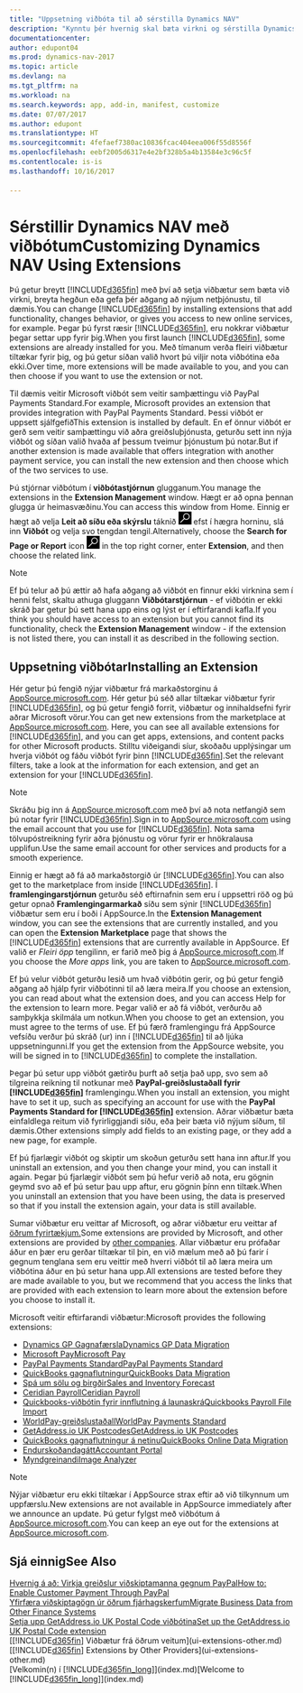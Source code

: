 ```yaml
---
title: "Uppsetning viðbóta til að sérstilla Dynamics NAV"
description: "Kynntu þér hvernig skal bæta virkni og sérstilla Dynamics NAV með því að setja upp viðbætur."
documentationcenter: 
author: edupont04
ms.prod: dynamics-nav-2017
ms.topic: article
ms.devlang: na
ms.tgt_pltfrm: na
ms.workload: na
ms.search.keywords: app, add-in, manifest, customize
ms.date: 07/07/2017
ms.author: edupont
ms.translationtype: HT
ms.sourcegitcommit: 4fefaef7380ac10836fcac404eea006f55d8556f
ms.openlocfilehash: eebf2005d6317e4e2bf328b5a4b13584e3c96c5f
ms.contentlocale: is-is
ms.lasthandoff: 10/16/2017

---
```

# <a name="customizing-dynamics-nav-using-extensions"></a><span data-ttu-id="ee708-103">Sérstillir Dynamics NAV með viðbótum</span><span class="sxs-lookup"><span data-stu-id="ee708-103">Customizing Dynamics NAV Using Extensions</span></span>
<span data-ttu-id="ee708-104">Þú getur breytt [!INCLUDE[d365fin](includes/d365fin_md.md)] með því að setja viðbætur sem bæta við virkni, breyta hegðun eða gefa þér aðgang að nýjum netþjónustu, til dæmis.</span><span class="sxs-lookup"><span data-stu-id="ee708-104">You can change [!INCLUDE[d365fin](includes/d365fin_md.md)] by installing extensions that add functionality, changes behavior, or gives you access to new online services, for example.</span></span>
<span data-ttu-id="ee708-105">Þegar þú fyrst ræsir [!INCLUDE[d365fin](includes/d365fin_md.md)], eru nokkrar viðbætur þegar settar upp fyrir þig.</span><span class="sxs-lookup"><span data-stu-id="ee708-105">When you first launch [!INCLUDE[d365fin](includes/d365fin_md.md)], some extensions are already installed for you.</span></span> <span data-ttu-id="ee708-106">Með tímanum verða fleiri viðbætur tiltækar fyrir þig, og þú getur síðan valið hvort þú viljir nota viðbótina eða ekki.</span><span class="sxs-lookup"><span data-stu-id="ee708-106">Over time, more extensions will be made available to you, and you can then choose if you want to use the extension or not.</span></span>

<span data-ttu-id="ee708-107">Til dæmis veitir Microsoft viðbót sem veitir samþættingu við PayPal Payments Standard.</span><span class="sxs-lookup"><span data-stu-id="ee708-107">For example, Microsoft provides an extension that provides integration with PayPal Payments Standard.</span></span> <span data-ttu-id="ee708-108">Þessi viðbót er uppsett sjálfgefið</span><span class="sxs-lookup"><span data-stu-id="ee708-108">This extension is installed by default.</span></span>
<span data-ttu-id="ee708-109">En ef önnur viðbót er gerð sem veitir samþættingu við aðra greiðsluþjónusta, geturðu sett inn nýja viðbót og síðan valið hvaða af þessum tveimur þjónustum þú notar.</span><span class="sxs-lookup"><span data-stu-id="ee708-109">But if another extension is made available that offers integration with another payment service, you can install the new extension and then choose which of the two services to use.</span></span>  

<span data-ttu-id="ee708-110">Þú stjórnar viðbótum í **viðbótastjórnun** glugganum.</span><span class="sxs-lookup"><span data-stu-id="ee708-110">You manage the extensions in the **Extension Management** window.</span></span> <span data-ttu-id="ee708-111">Hægt er að opna þennan glugga úr heimasvæðinu.</span><span class="sxs-lookup"><span data-stu-id="ee708-111">You can access this window from Home.</span></span> <span data-ttu-id="ee708-112">Einnig er hægt að velja **Leit að síðu eða skýrslu** táknið ![Leit að síðu eða skýrslu](media/ui-search/search_small.png "Leit að síðu eða skýrslu") efst í hægra horninu, slá inn **Viðbót** og velja svo tengdan tengil.</span><span class="sxs-lookup"><span data-stu-id="ee708-112">Alternatively, choose the **Search for Page or Report** icon ![Search for Page or Report](media/ui-search/search_small.png "Search for Page or Report icon") in the top right corner, enter **Extension**, and then choose the related link.</span></span>  

> [!NOTE]  
>   <span data-ttu-id="ee708-113">Ef þú telur að þú ættir að hafa aðgang að viðbót en finnur ekki virknina sem í henni felst, skaltu athuga gluggann **Viðbótarstjórnun** - ef viðbótin er ekki skráð þar getur þú sett hana upp eins og lýst er í eftirfarandi kafla.</span><span class="sxs-lookup"><span data-stu-id="ee708-113">If you think you should have access to an extension but you cannot find its functionality, check the **Extension Management** window - if the extension is not listed there, you can install it as described in the following section.</span></span>  

## <a name="installing-an-extension"></a><span data-ttu-id="ee708-114">Uppsetning viðbótar</span><span class="sxs-lookup"><span data-stu-id="ee708-114">Installing an Extension</span></span>
<span data-ttu-id="ee708-115">Hér getur þú fengið nýjar viðbætur frá markaðstorginu á [AppSource.microsoft.com](https://appsource.microsoft.com/en-us/marketplace/apps?product=dynamics-365%3Bdynamics-365-for-financials&page=1). Hér getur þú séð allar tiltækar viðbætur fyrir [!INCLUDE[d365fin](includes/d365fin_md.md)], og þú getur fengið forrit, viðbætur og innihaldsefni fyrir aðrar Microsoft vörur.</span><span class="sxs-lookup"><span data-stu-id="ee708-115">You can get new extensions from the marketplace at [AppSource.microsoft.com](https://appsource.microsoft.com/en-us/marketplace/apps?product=dynamics-365%3Bdynamics-365-for-financials&page=1). Here, you can see all available extensions for [!INCLUDE[d365fin](includes/d365fin_md.md)], and you can get apps, extensions, and content packs for other Microsoft products.</span></span> <span data-ttu-id="ee708-116">Stilltu viðeigandi síur, skoðaðu upplýsingar um hverja viðbót og fáðu viðbót fyrir þinn [!INCLUDE[d365fin](includes/d365fin_md.md)].</span><span class="sxs-lookup"><span data-stu-id="ee708-116">Set the relevant filters, take a look at the information for each extension, and get an extension for your [!INCLUDE[d365fin](includes/d365fin_md.md)].</span></span>  
> [!NOTE]  
>   <span data-ttu-id="ee708-117">Skráðu þig inn á [AppSource.microsoft.com](https://appsource.microsoft.com/) með því að nota netfangið sem þú notar fyrir [!INCLUDE[d365fin](includes/d365fin_md.md)].</span><span class="sxs-lookup"><span data-stu-id="ee708-117">Sign in to [AppSource.microsoft.com](https://appsource.microsoft.com/) using the email account that you use for [!INCLUDE[d365fin](includes/d365fin_md.md)].</span></span> <span data-ttu-id="ee708-118">Nota sama tölvupóstreikning fyrir aðra þjónustu og vörur fyrir er hnökralausa upplifun.</span><span class="sxs-lookup"><span data-stu-id="ee708-118">Use the same email account for other services and products for a smooth experience.</span></span>  

<span data-ttu-id="ee708-119">Einnig er hægt að fá að markaðstorgið úr [!INCLUDE[d365fin](includes/d365fin_md.md)].</span><span class="sxs-lookup"><span data-stu-id="ee708-119">You can also get to the marketplace from inside [!INCLUDE[d365fin](includes/d365fin_md.md)].</span></span> <span data-ttu-id="ee708-120">Í **framlengingarstjórnun** geturðu séð eftirnafnin sem eru í uppsettri röð og þú getur opnað **Framlengingarmarkað** síðu sem sýnir [!INCLUDE[d365fin](includes/d365fin_md.md)] viðbætur sem eru í boði í AppSource.</span><span class="sxs-lookup"><span data-stu-id="ee708-120">In the **Extension Management** window, you can see the extensions that are currently installed, and you can open the **Extension Marketplace** page that shows the [!INCLUDE[d365fin](includes/d365fin_md.md)] extensions that are currently available in AppSource.</span></span> <span data-ttu-id="ee708-121">Ef valið er *Fleiri öpp* tengilinn, er farið með þig á [AppSource.microsoft.com](https://appsource.microsoft.com/en-us/marketplace/apps?product=dynamics-365%3Bdynamics-365-for-financials&page=1).</span><span class="sxs-lookup"><span data-stu-id="ee708-121">If you choose the *More apps* link, you are taken to [AppSource.microsoft.com](https://appsource.microsoft.com/en-us/marketplace/apps?product=dynamics-365%3Bdynamics-365-for-financials&page=1).</span></span>  

<span data-ttu-id="ee708-122">Ef þú velur viðbót geturðu lesið um hvað viðbótin gerir, og þú getur fengið aðgang að hjálp fyrir viðbótinni til að læra meira.</span><span class="sxs-lookup"><span data-stu-id="ee708-122">If you choose an extension, you can read about what the extension does, and you can access Help for the extension to learn more.</span></span> <span data-ttu-id="ee708-123">Þegar valið er að fá viðbót, verðurðu að samþykkja skilmála um notkun.</span><span class="sxs-lookup"><span data-stu-id="ee708-123">When you choose to get an extension, you must agree to the terms of use.</span></span> <span data-ttu-id="ee708-124">Ef þú færð framlengingu frá AppSource vefsíðu verður þú skráð (ur) inn í [!INCLUDE[d365fin](includes/d365fin_md.md)] til að ljúka uppsetningunni.</span><span class="sxs-lookup"><span data-stu-id="ee708-124">If you get the extension from the AppSource website, you will be signed in to [!INCLUDE[d365fin](includes/d365fin_md.md)] to complete the installation.</span></span>  

<span data-ttu-id="ee708-125">Þegar þú setur upp viðbót gætirðu þurft að setja það upp, svo sem að tilgreina reikning til notkunar með **PayPal-greiðslustaðall fyrir [!INCLUDE[d365fin](includes/d365fin_md.md)]** framlengingu.</span><span class="sxs-lookup"><span data-stu-id="ee708-125">When you install an extension, you might have to set it up, such as specifying an account for use with the **PayPal Payments Standard for [!INCLUDE[d365fin](includes/d365fin_md.md)]** extension.</span></span>
<span data-ttu-id="ee708-126">Aðrar viðbætur bæta einfaldlega reitum við fyrirliggjandi síðu, eða þeir bæta við nýjum síðum, til dæmis.</span><span class="sxs-lookup"><span data-stu-id="ee708-126">Other extensions simply add fields to an existing page, or they add a new page, for example.</span></span>   

<span data-ttu-id="ee708-127">Ef þú fjarlægir viðbót og skiptir um skoðun geturðu sett hana inn aftur.</span><span class="sxs-lookup"><span data-stu-id="ee708-127">If you uninstall an extension, and you then change your mind, you can install it again.</span></span> <span data-ttu-id="ee708-128">Þegar þú fjarlægir viðbót sem þú hefur verið að nota, eru gögnin geymd svo að ef þú setur þau upp aftur, eru gögnin þínn enn tiltæk.</span><span class="sxs-lookup"><span data-stu-id="ee708-128">When you uninstall an extension that you have been using, the data is preserved so that if you install the extension again, your data is still available.</span></span>  

<span data-ttu-id="ee708-129">Sumar viðbætur eru veittar af Microsoft, og aðrar viðbætur eru veittar af [öðrum fyrirtækjum.](ui-extensions-other.md)</span><span class="sxs-lookup"><span data-stu-id="ee708-129">Some extensions are provided by Microsoft, and other extensions are provided by [other companies](ui-extensions-other.md).</span></span> <span data-ttu-id="ee708-130">Allar viðbætur eru prófaðar áður en þær eru gerðar tiltækar til þin, en við mælum með að þú farir í gegnum tenglana sem eru veittir með hverri viðbót til að læra meira um viðbótina áður en þú setur hana upp.</span><span class="sxs-lookup"><span data-stu-id="ee708-130">All extensions are tested before they are made available to you, but we recommend that you access the links that are provided with each extension to learn more about the extension before you choose to install it.</span></span>  

<span data-ttu-id="ee708-131">Microsoft veitir eftirfarandi viðbætur:</span><span class="sxs-lookup"><span data-stu-id="ee708-131">Microsoft provides the following extensions:</span></span>  

* [<span data-ttu-id="ee708-132">Dynamics GP Gagnafærsla</span><span class="sxs-lookup"><span data-stu-id="ee708-132">Dynamics GP Data Migration</span></span>](ui-extensions-dynamicsgp-data-migration.md)  
* [<span data-ttu-id="ee708-133">Microsoft Pay</span><span class="sxs-lookup"><span data-stu-id="ee708-133">Microsoft Pay</span></span>](ui-extensions-microsoft-pay-payments.md)
* [<span data-ttu-id="ee708-134">PayPal Payments Standard</span><span class="sxs-lookup"><span data-stu-id="ee708-134">PayPal Payments Standard</span></span>](ui-extensions-paypal-payments-standard.md)  
* [<span data-ttu-id="ee708-135">QuickBooks gagnaflutningur</span><span class="sxs-lookup"><span data-stu-id="ee708-135">QuickBooks Data Migration</span></span>](ui-extensions-quickbooks-data-migration.md)  
* [<span data-ttu-id="ee708-136">Spá um sölu og birgðir</span><span class="sxs-lookup"><span data-stu-id="ee708-136">Sales and Inventory Forecast</span></span>](ui-extensions-sales-forecast.md)  
* [<span data-ttu-id="ee708-137">Ceridian Payroll</span><span class="sxs-lookup"><span data-stu-id="ee708-137">Ceridian Payroll</span></span>](ui-extensions-ceridian-payroll.md)  
* [<span data-ttu-id="ee708-138">Quickbooks-viðbótin fyrir innflutning á launaskrá</span><span class="sxs-lookup"><span data-stu-id="ee708-138">Quickbooks Payroll File Import</span></span>](ui-extensions-quickbooks-payroll.md)  
* [<span data-ttu-id="ee708-139">WorldPay-greiðslustaðall</span><span class="sxs-lookup"><span data-stu-id="ee708-139">WorldPay Payments Standard</span></span>](ui-extensions-worldpay-payments-standard.md)
* [<span data-ttu-id="ee708-140">GetAddress.io UK Postcodes</span><span class="sxs-lookup"><span data-stu-id="ee708-140">GetAddress.io UK Postcodes</span></span>](ui-extensions-getaddressio.md)
* [<span data-ttu-id="ee708-141">QuickBooks gagnaflutningur á netinu</span><span class="sxs-lookup"><span data-stu-id="ee708-141">QuickBooks Online Data Migration</span></span>](ui-extensions-quickbooks-online-data-migration.md)
* [<span data-ttu-id="ee708-142">Endurskoðandagátt</span><span class="sxs-lookup"><span data-stu-id="ee708-142">Accountant Portal</span></span>](ui-extensions-accountant-portal.md)  
* [<span data-ttu-id="ee708-143">Myndgreinandi</span><span class="sxs-lookup"><span data-stu-id="ee708-143">Image Analyzer</span></span>](ui-extensions-image-analyzer.md)

> [!NOTE]  
>  <span data-ttu-id="ee708-144">Nýjar viðbætur eru ekki tiltækar í AppSource strax eftir að við tilkynnum um uppfærslu.</span><span class="sxs-lookup"><span data-stu-id="ee708-144">New extensions are not available in AppSource immediately after we announce an update.</span></span> <span data-ttu-id="ee708-145">Þú getur fylgst með viðbótum á [AppSource.microsoft.com](https://appsource.microsoft.com/en-us/marketplace/apps?product=dynamics-365%3Bdynamics-365-for-financials&page=1).</span><span class="sxs-lookup"><span data-stu-id="ee708-145">You can keep an eye out for the extensions at  [AppSource.microsoft.com](https://appsource.microsoft.com/en-us/marketplace/apps?product=dynamics-365%3Bdynamics-365-for-financials&page=1).</span></span>

## <a name="see-also"></a><span data-ttu-id="ee708-146">Sjá einnig</span><span class="sxs-lookup"><span data-stu-id="ee708-146">See Also</span></span>
[<span data-ttu-id="ee708-147">Hvernig á að: Virkja greiðslur viðskiptamanna gegnum PayPal</span><span class="sxs-lookup"><span data-stu-id="ee708-147">How to: Enable Customer Payment Through PayPal</span></span>](sales-how-enable-payment-service-extensions.md)  
[<span data-ttu-id="ee708-148">Yfirfæra viðskiptagögn úr öðrum fjárhagskerfum</span><span class="sxs-lookup"><span data-stu-id="ee708-148">Migrate Business Data from Other Finance Systems</span></span>](upload-data.md)  
[<span data-ttu-id="ee708-149">Setja upp GetAddress.io UK Postal Code viðbótina</span><span class="sxs-lookup"><span data-stu-id="ee708-149">Set up the GetAddress.io UK Postal Code extension</span></span>](LocalFunctionality/UnitedKingdom/uk-setup-postal-code-service.md)  
<span data-ttu-id="ee708-150">[[!INCLUDE[d365fin](includes/d365fin_md.md)] Viðbætur frá öðrum veitum](ui-extensions-other.md)</span><span class="sxs-lookup"><span data-stu-id="ee708-150">[[!INCLUDE[d365fin](includes/d365fin_md.md)] Extensions by Other Providers](ui-extensions-other.md)</span></span>  
<span data-ttu-id="ee708-151">[Velkomin(n) í [!INCLUDE[d365fin_long](includes/d365fin_long_md.md)]](index.md)</span><span class="sxs-lookup"><span data-stu-id="ee708-151">[Welcome to [!INCLUDE[d365fin_long](includes/d365fin_long_md.md)]](index.md)</span></span>  

##

